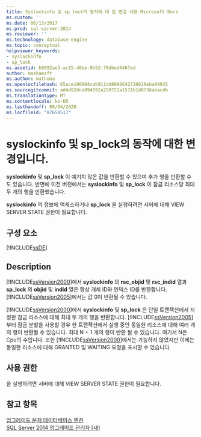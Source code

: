 ```yaml
---
title: Syslockinfo 및 sp_lock의 동작에 대 한 변경 내용 Microsoft Docs
ms.custom: ''
ms.date: 06/13/2017
ms.prod: sql-server-2014
ms.reviewer: ''
ms.technology: database-engine
ms.topic: conceptual
helpviewer_keywords:
- syslockinfo
- sp_lock
ms.assetid: b9892ae3-ac15-48be-8b52-78dbed6467ed
author: mashamsft
ms.author: mathoma
ms.openlocfilehash: 65ace190004cab911dd8996642720620eba94935
ms.sourcegitcommit: ad4d92dce894592a259721a1571b1d8736abacdb
ms.translationtype: MT
ms.contentlocale: ko-KR
ms.lasthandoff: 08/04/2020
ms.locfileid: "87650517"
---
```

# <a name="changes-to-behavior-in-syslockinfo-and-sp_lock"></a>syslockinfo 및 sp_lock의 동작에 대한 변경입니다.
  **syslockinfo** 및 **sp_lock** 이 예기치 않은 값을 반환할 수 있으며 추가 행을 반환할 수도 있습니다. 반면에 이전 버전에서는 **syslockinfo** 및 **sp_lock** 이 잠금 리소스당 최대 두 개의 행을 반환했습니다.  
  
 **syslockinfo** 의 정보에 액세스하거나 **sp_lock** 을 실행하려면 서버에 대해 VIEW SERVER STATE 권한이 필요합니다.  
  
## <a name="component"></a>구성 요소  
 [!INCLUDE[ssDE](../../includes/ssde-md.md)]  
  
## <a name="description"></a>Description  
 [!INCLUDE[ssVersion2000](../../includes/ssversion2000-md.md)]에서 **syslockinfo** 의 **rsc_objid** 및 **rsc_indid** 열과 **sp_lock** 의 **objid** 및 **indid** 열은 항상 개체 ID와 인덱스 ID를 반환합니다. [!INCLUDE[ssVersion2005](../../includes/ssversion2005-md.md)]에서는 값 0이 반환될 수 있습니다.  
  
 [!INCLUDE[ssVersion2000](../../includes/ssversion2000-md.md)]에서 **syslockinfo** 및 **sp_lock** 은 단일 트랜잭션에서 지정한 잠금 리소스에 대해 최대 두 개의 행을 반환합니다. [!INCLUDE[ssVersion2005](../../includes/ssversion2005-md.md)]부터 잠금 분할을 사용할 경우 한 트랜잭션에서 실행 중인 동일한 리소스에 대해 여러 개의 행이 반환될 수 있습니다. 최대 N + 1 개의 행이 반환 될 수 있습니다. 여기서 N은 Cpu의 수입니다. 또한 [!INCLUDE[ssVersion2000](../../includes/ssversion2000-md.md)]에서는 가능하지 않았지만 이제는 동일한 리소스에 대해 GRANTED 및 WAITING 요청을 표시할 수 있습니다.  
  
## <a name="permissions"></a>사용 권한  
 을 실행하려면 서버에 대해 VIEW SERVER STATE 권한이 필요합니다.  
  
## <a name="see-also"></a>참고 항목  
 [업그레이드 문제 데이터베이스 엔진](../../../2014/sql-server/install/database-engine-upgrade-issues.md)   
 [SQL Server 2014 업그레이드 관리자 &#91;새&#93;](sql-server-2014-upgrade-advisor.md)  
  
  
